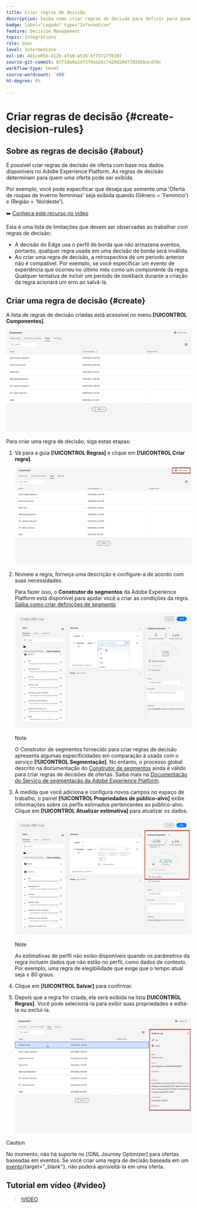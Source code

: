 ```yaml
---
title: Criar regras de decisão
description: Saiba como criar regras de decisão para definir para quem as ofertas podem ser exibidas
badge: label="Legado" type="Informative"
feature: Decision Management
topic: Integrations
role: User
level: Intermediate
exl-id: 401ce05b-412b-4fa0-a516-bf75727f6387
source-git-commit: 87f3da0a1d73f9aa26c7420d260778286bacdf0c
workflow-type: tm+mt
source-wordcount: '408'
ht-degree: 8%

---
```


# Criar regras de decisão {#create-decision-rules}

## Sobre as regras de decisão {#about}

É possível criar regras de decisão de oferta com base nos dados disponíveis no Adobe Experience Platform. As regras de decisão determinam para quem uma oferta pode ser exibida.

Por exemplo, você pode especificar que deseja que somente uma &#39;Oferta de roupas de inverno femininas&#39; seja exibida quando (Gênero = &#39;Feminino&#39;) e (Região = &#39;Nordeste&#39;).

➡️ [Conheça este recurso no vídeo](#video)

Esta é uma lista de limitações que devem ser observadas ao trabalhar com regras de decisão:

* A decisão do Edge usa o perfil de borda que não armazena eventos, portanto, qualquer regra usada em uma decisão de borda será inválida.
* Ao criar uma regra de decisão, a retrospectiva de um período anterior não é compatível. Por exemplo, se você especificar um evento de experiência que ocorreu no último mês como um componente da regra. Qualquer tentativa de incluir um período de lookback durante a criação da regra acionará um erro ao salvá-la.
  <!--* Decision requests that use the hub profile will look at the last 100 experience events on the profile to evaluate rules that reference historical experience events.-->

## Criar uma regra de decisão {#create}

A lista de regras de decisão criadas está acessível no menu **[!UICONTROL Componentes]**.

![](../assets/decision_rules_list.png)

Para criar uma regra de decisão, siga estas etapas:

1. Vá para a guia **[!UICONTROL Regras]** e clique em **[!UICONTROL Criar regra]**.

   ![](../assets/offers_decision_rule_creation.png)

1. Nomeie a regra, forneça uma descrição e configure-a de acordo com suas necessidades.

   Para fazer isso, o **Construtor de segmentos** da Adobe Experience Platform está disponível para ajudar você a criar as condições da regra. [Saiba como criar definições de segmento](../../audience/creating-a-segment-definition.md)

   <!--In this example, the rule will target customers that have the "Gold" loyalty level.-->

   ![](../assets/offers_decision_rule_creation_segment.png)

   >[!NOTE]
   >
   >O Construtor de segmentos fornecido para criar regras de decisão apresenta algumas especificidades em comparação à usada com o serviço **[!UICONTROL Segmentação]**. No entanto, o processo global descrito na documentação do [Construtor de segmentos](../../audience/creating-a-segment-definition.md) ainda é válido para criar regras de decisões de ofertas. Saiba mais na [Documentação do Serviço de segmentação da Adobe Experience Platform](https://experienceleague.adobe.com/docs/experience-platform/segmentation/ui/segment-builder.html?lang=pt-br).

1. À medida que você adiciona e configura novos campos no espaço de trabalho, o painel **[!UICONTROL Propriedades de público-alvo]** exibe informações sobre os perfis estimados pertencentes ao público-alvo. Clique em **[!UICONTROL Atualizar estimativa]** para atualizar os dados.

   ![](../assets/offers_decision_rule_creation_estimate.png)

   >[!NOTE]
   >
   >As estimativas de perfil não estão disponíveis quando os parâmetros da regra incluem dados que não estão no perfil, como dados de contexto. Por exemplo, uma regra de elegibilidade que exige que o tempo atual seja ≥ 80 graus.

1. Clique em **[!UICONTROL Salvar]** para confirmar.

1. Depois que a regra for criada, ela será exibida na lista **[!UICONTROL Regras]**. Você pode selecioná-la para exibir suas propriedades e editá-la ou excluí-la.

   ![](../assets/rule_created.png)

>[!CAUTION]
>
>No momento, não há suporte no [!DNL Journey Optimizer] para ofertas baseadas em eventos. Se você criar uma regra de decisão baseada em um [evento](https://experienceleague.adobe.com/docs/experience-platform/segmentation/ui/segment-builder.html?lang=pt-BR#events){target="_blank"}, não poderá aproveitá-la em uma oferta.

## Tutorial em vídeo {#video}

>[!VIDEO](https://video.tv.adobe.com/v/341377?quality=12&captions=por_br)
